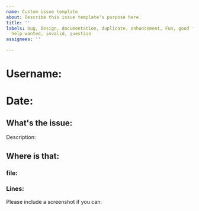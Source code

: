 ```yaml
---
name: Custom issue template
about: Describe this issue template's purpose here.
title: ''
labels: bug, Design, documentation, duplicate, enhancement, Fun, good first issue,
  help wanted, invalid, question
assignees: ''

---
```


# Username:
# Date: 

## What's the issue:
Description:

## Where is that:
### file:
### Lines:
Please include a screenshot if you can:
